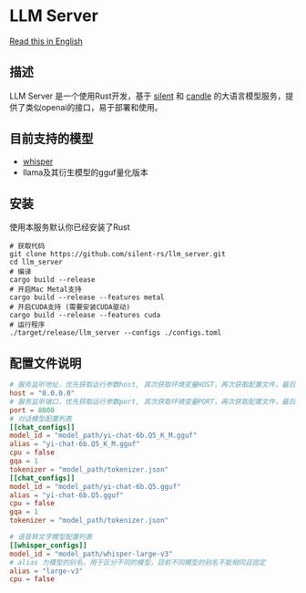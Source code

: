 # LLM Server

[Read this in English](./readme_en.md)

## 描述

LLM Server 是一个使用Rust开发，基于 [silent](https://github.com/hubertshelley/silent)
和 [candle](https://github.com/huggingface/candle) 的大语言模型服务，提供了类似openai的接口，易于部署和使用。

## 目前支持的模型

- [whisper](https://github.com/openai/whisper)
- llama及其衍生模型的gguf量化版本

## 安装

使用本服务默认你已经安装了Rust

```shell
# 获取代码
git clone https://github.com/silent-rs/llm_server.git
cd llm_server
# 编译
cargo build --release
# 开启Mac Metal支持
cargo build --release --features metal
# 开启CUDA支持 (需要安装CUDA驱动)
cargo build --release --features cuda
# 运行程序
./target/release/llm_server --configs ./configs.toml

```

## 配置文件说明

```toml
# 服务监听地址，优先获取运行参数host, 其次获取环境变量HOST，再次获取配置文件，最后使用默认值localhost
host = "0.0.0.0"
# 服务监听端口，优先获取运行参数port, 其次获取环境变量PORT，再次获取配置文件，最后使用默认值8000
port = 8000
# 对话模型配置列表
[[chat_configs]]
model_id = "model_path/yi-chat-6b.Q5_K_M.gguf"
alias = "yi-chat-6b.Q5_K_M.gguf"
cpu = false
gqa = 1
tokenizer = "model_path/tokenizer.json"
[[chat_configs]]
model_id = "model_path/yi-chat-6b.Q5.gguf"
alias = "yi-chat-6b.Q5.gguf"
cpu = false
gqa = 1
tokenizer = "model_path/tokenizer.json"

# 语音转文字模型配置列表
[[whisper_configs]]
model_id = "model_path/whisper-large-v3"
# alias 为模型的别名，用于区分不同的模型，目前不同模型的别名不能相同且固定
alias = "large-v3"
cpu = false
```